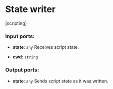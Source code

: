 # State writer

[scripting]

### Input ports:

* __state__: `any`
    Receives script state.



* __cwd__: `string`


### Output ports:

* __state__: `any`
    Sends script state as it was written.



